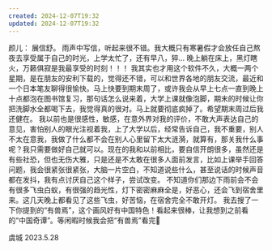 ```yaml
---
created: 2024-12-07T19:32
updated: 2024-12-07T19:32
---
```

颜儿：
展信舒。
雨声中写信，听起来很不错。我大概只有寒暑假才会放任自己熬夜去享受属于自己的时光，上学太忙了，还有早八，猝... 晚上躺在床上，黑灯瞎火，万籁俱寂是我最享受的时刻！！！
我其实也才用这个软件不久，大概一两个星期，是在朋友的安利下载的，觉得还不错，可以和世界各地的朋友交流，最近和一个日本笔友聊得很愉快。马上快要到期末周了，或许我会从早上七点一直到晚上十点都泡在图书馆复习，那句话怎么说来着，大学上课就像泡脚，期末的时候让你把洗脚水全都喝下去，我觉得真的很对。马上就要彻底疯掉了。希望期末周过后我还健在。
我以前也是很感性，敏感，在意外界对我的评价，不敢大声表达自己的意见，害怕别人的眼光注视着我，上了大学以后，经常告诉自己，我不重要，别人不太在意我，我做了什么都不会在别人心里留下太大涟漪，就算有，那关我什么事呢？我只需要做好自己就可以。现在的我和以前相比，要自信开朗很多，虽然还是有些社恐，但也无伤大雅，只是还是不太敢在很多人面前发言，比如上课举手回答问题，我会很紧张很紧张，大脑一片空白，不知道说些什么，甚至说话的时候声音都在发抖，我有点讨厌自己这个样子，尝试改变。
不知道你们那边下雨前会不会有很多飞虫白蚁，有很强的趋光性，灯下密密麻麻全是，好恶心，还会飞到宿舍里来。这几天晚上都看见了这些飞虫，好苦恼，在宿舍完全不敢开灯。
我去搜了一下你提到的“有兽焉”，这个画风好有中国特色！看起来很棒，让我想到之前看的“中国奇谭”。等闲暇时候我会把“有兽焉”看完🥰

虞城
2023.5.28